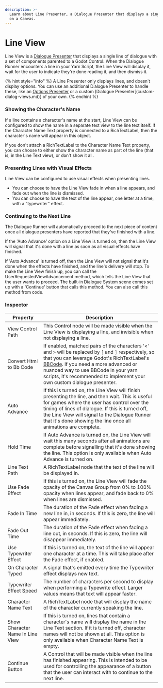 ```yaml
---
description: >-
  Learn about Line Presenter, a Dialogue Presenter that displays a single line of dialogue
  on a Canvas.
---
```


# Line View

Line View is a [Dialogue Presenter](./) that displays a single line of dialogue with a set of components parented to a Godot Control. When the Dialogue Runner encounters a line in your Yarn Script, the Line View will display it, wait for the user to indicate they're done reading it, and then dismiss it.

{% hint style="info" %}
A Line Presenter only displays lines, and doesn't display options. You can use an additional Dialogue Presenter to handle these, like an [Options Presenter](options-list-view.md) or a custom [Dialogue Presenter[(custom-dialog-views.md)] of your own.
{% endhint %}

### Showing the Character's Name

If a line contains a character's name at the start, Line View can be configured to show the name in a separate text view to the line text itself. If the Character Name Text property is connected to a RichTextLabel, then the character's name will appear in this object.

If you don't attach a RichTextLabel to the Character Name Text property, you can choose to either show the character name as part of the line (that is, in the Line Text view), or don't show it all.

### Presenting Lines with Visual Effects

Line View can be configured to use visual effects when presenting lines.

* You can choose to have the Line View fade in when a line appears, and fade out when the line is dismissed.
* You can choose to have the text of the line appear, one letter at a time, with a "typewriter" effect.

### Continuing to the Next Line

The Dialogue Runner will automatically proceed to the next piece of content once all dialogue presenters have reported that they've finished with a line.

If the 'Auto Advance' option on a Line View is turned on, then the Line View will signal that it's done with a line as soon as all visual effects have finished.

If 'Auto Advance' is turned off, then the Line View will not signal that it's done when the effects have finished, and the line's delivery will stop. To make the Line View finish up, you can call the UserRequestedViewAdvancement method, which tells the Line View that the user wants to proceed. The built-in Dialogue System scene comes set up with a 'Continue' button that calls this method. You can also call this method from code.

### Inspector

| Property                         | Description                                                                                                                                                                                                                                                                                                                                                                                    |
| -------------------------------- | ---------------------------------------------------------------------------------------------------------------------------------------------------------------------------------------------------------------------------------------------------------------------------------------------------------------------------------------------------------------------------------------------- |
| View Control Path                | This Control node will be made visible when the Line View is displaying a line, and invisible when not displaying a line.                                                                                                                                                                                                                                                                      |
| Convert Html to Bb Code          | If enabled, matched pairs of the characters '<' and `>` will be replaced by `[` and `]` respectively, so that you can leverage Godot's RichTextLabel's [BBCode](https://docs.godotengine.org/en/stable/tutorials/ui/bbcode_in_richtextlabel.html). If you need a more advanced or nuanced way to use BBCode in your yarn scripts, it's recommended to implement your own custom dialogue presenter. |
| Auto Advance                     | If this is turned on, the Line View will finish presenting the line, and then wait. This is useful for games where the user has control over the timing of lines of dialogue. If this is turned off, the Line View will signal to the Dialogue Runner that it's done showing the line once all animations are complete.                                                                        |
| Hold Time                        | If Auto Advance is turned on, the Line View will wait this many seconds after all animations are complete before signalling that it's done showing the line. This option is only available when Auto Advance is turned on.                                                                                                                                                                     |
| Line Text Path                   | A RichTextLabel node that the text of the line will be displayed in.                                                                                                                                                                                                                                                                                                                           |
| Use Fade Effect                  | If this is turned on, the Line View will fade the opacity of the Canvas Group from 0% to 100% opacity when lines appear, and fade back to 0% when lines are dismissed.                                                                                                                                                                                                                         |
| Fade In Time                     | The duration of the Fade effect when fading a new line in, in seconds. If this is zero, the line will appear immediately.                                                                                                                                                                                                                                                                      |
| Fade Out Time                    | The duration of the Fade effect when fading a line out, in seconds. If this is zero, the line will disappear immediately.                                                                                                                                                                                                                                                                      |
| Use Typewriter Effect            | If this is turned on, the text of the line will appear one character at a time. This will take place after the Fade effect, if enabled.                                                                                                                                                                                                                                                        |
| On Character Typed               | A signal that's emitted every time the Typewriter effect displays new text.                                                                                                                                                                                                                                                                                                                    |
| Typewriter Effect Speed          | The number of characters per second to display when performing a Typewrite effect. Larger values means that text will appear faster.                                                                                                                                                                                                                                                           |
| Character Name Text              | A RichTextLabel node that will display the name of the character currently speaking the line.                                                                                                                                                                                                                                                                                                  |
| Show Character Name In Line View | If this is turned on, lines that contain a character's name will display the name in the Line Text section. If it is turned off, character names will not be shown at all. This option is only available when Character Name Text is empty.                                                                                                                                                    |
| Continue Button                  | A Control that will be made visible when the line has finished appearing. This is intended to be used for controlling the appearance of a button that the user can interact with to continue to the next line.                                                                                                                                                                                 |
